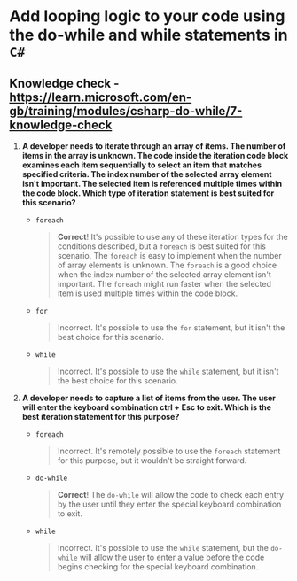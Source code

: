 # Add looping logic to your code using the do-while and while statements in `C#`

## Knowledge check - <https://learn.microsoft.com/en-gb/training/modules/csharp-do-while/7-knowledge-check>

1. **A developer needs to iterate through an array of items. The number of items in the array is unknown. The code inside the iteration code block examines each item sequentially to select an item that matches specified criteria. The index number of the selected array element isn't important. The selected item is referenced multiple times within the code block. Which type of iteration statement is best suited for this scenario?**

   - `foreach`
     > **Correct**! It's possible to use any of these iteration types for the conditions described, but a `foreach` is best suited for this scenario. The `foreach` is easy to implement when the number of array elements is unknown. The `foreach` is a good choice when the index number of the selected array element isn't important. The `foreach` might run faster when the selected item is used multiple times within the code block.
   - `for`
     > Incorrect. It's possible to use the `for` statement, but it isn't the best choice for this scenario.
   - `while`
     > Incorrect. It's possible to use the `while` statement, but it isn't the best choice for this scenario.

2. **A developer needs to capture a list of items from the user. The user will enter the keyboard combination ctrl + Esc to exit. Which is the best iteration statement for this purpose?**

   - `foreach`
     > Incorrect. It's remotely possible to use the `foreach` statement for this purpose, but it wouldn't be straight forward.
   - `do-while`
     > **Correct**! The `do-while` will allow the code to check each entry by the user until they enter the special keyboard combination to exit.
   - `while`
     > Incorrect. It's possible to use the `while` statement, but the `do-while` will allow the user to enter a value before the code begins checking for the special keyboard combination.
